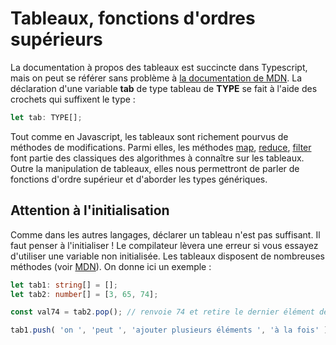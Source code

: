 # Tableaux, fonctions d'ordres supérieurs

La documentation à propos des tableaux est succincte dans Typescript, mais on peut se référer sans problème à [la documentation de MDN](https://developer.mozilla.org/fr/docs/Web/JavaScript/Reference/Objets_globaux/Array). La déclaration d'une variable **tab** de type tableau de **TYPE** se fait à l'aide des crochets qui suffixent le type :

```typescript
let tab: TYPE[];
```

Tout comme en Javascript, les tableaux sont richement pourvus de méthodes de modifications. Parmi elles, les méthodes [map](https://developer.mozilla.org/fr/docs/Web/JavaScript/Reference/Objets_globaux/Array/map), [reduce](https://developer.mozilla.org/fr/docs/Web/JavaScript/Reference/Objets_globaux/Array/reduce), [filter](https://developer.mozilla.org/fr/docs/Web/JavaScript/Reference/Objets_globaux/Array/filter) font partie des classiques des algorithmes à connaître sur les tableaux. Outre la manipulation de tableaux, elles nous permettront de parler de fonctions d'ordre supérieur et d'aborder les types génériques.

## Attention à l'initialisation

Comme dans les autres langages, déclarer un tableau n'est pas suffisant. Il faut penser à l'initialiser ! Le compilateur lèvera une erreur si vous essayez d'utiliser une variable non initialisée.
 Les tableaux disposent de nombreuses méthodes (voir [MDN](https://developer.mozilla.org/fr/docs/Web/JavaScript/Reference/Objets_globaux/Array)). On donne ici un exemple :

```typescript
let tab1: string[] = [];
let tab2: number[] = [3, 65, 74];

const val74 = tab2.pop(); // renvoie 74 et retire le dernier élément de tab2

tab1.push( 'on ', 'peut ', 'ajouter plusieurs éléments ', 'à la fois' );
```
